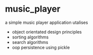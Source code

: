 # music_player
a simple music player application
utalises
- object orientated design principles
- sorting algorithms
- search algorithms
- oop persistence using pickle 
